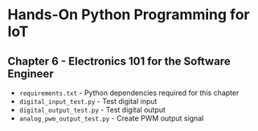 # Hands-On Python Programming for IoT

## Chapter 6 - Electronics 101 for the Software Engineer

* `requirements.txt` - Python dependencies required for this chapter
* `digital_input_test.py` - Test digital input
* `digital_output_test.py` - Test digital output
* `analog_pwm_output_test.py` - Create PWM output signal
